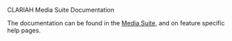 CLARIAH Media Suite Documentation

The documentation can be found in the [Media Suite](http://mediasuite.clariah.nl/documentation), and on feature specific help pages.

